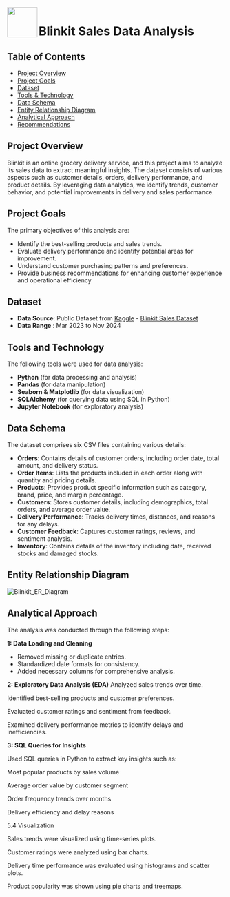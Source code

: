 
<img align="left" width = "70" src="https://cdn.pnggallery.com/wp-content/uploads/blinkit-logo-01.png"/>

# Blinkit Sales Data Analysis

## Table of Contents
- [Project Overview](#project-overview)
- [Project Goals](#project-goals)
- [Dataset](#dataset)
- [Tools & Technology](#tools-and-technology)
- [Data Schema](#data-schema)
- [Entity Relationship Diagram](#entity-relationship-diagram)
- [Analytical Approach](#analytical-approach)
- [Recommendations](#business-recommendations)

## Project Overview
Blinkit is an online grocery delivery service, and this project aims to analyze its sales data to extract meaningful insights. The dataset consists of various aspects such as customer details, orders, delivery performance, and product details. By leveraging data analytics, we identify trends, customer behavior, and potential improvements in delivery and sales performance.

## Project Goals
The primary objectives of this analysis are:

- Identify the best-selling products and sales trends.
- Evaluate delivery performance and identify potential areas for improvement.
- Understand customer purchasing patterns and preferences.
- Provide business recommendations for enhancing customer experience and operational efficiency

## Dataset
- **Data Source**: Public Dataset from <a href="https://www.kaggle.com/datasets/akxiit/blinkit-sales-dataset/data?select=blinkit_delivery_performance.csv">Kaggle</a>
           - <a href="https://github.com/PallaviSharma04/Blinkit_Data_Analysis_Python_MySQL/tree/main/Data%20Files">Blinkit Sales Dataset </a>
- **Data Range** : Mar 2023 to Nov 2024

## Tools and Technology
The following tools were used for data analysis:
- **Python** (for data processing and analysis)
- **Pandas** (for data manipulation)
- **Seaborn & Matplotlib** (for data visualization)
- **SQLAlchemy** (for querying data using SQL in Python)
- **Jupyter Notebook** (for exploratory analysis)

## Data Schema
The dataset comprises six CSV files containing various details:
- **Orders**: Contains details of customer orders, including order date, total amount, and delivery status.
- **Order Items**: Lists the products included in each order along with quantity and pricing details.
- **Products**: Provides product specific information such as category, brand, price, and margin percentage.
- **Customers**: Stores customer details, including demographics, total orders, and average order value.
- **Delivery Performance**: Tracks delivery times, distances, and reasons for any delays.
- **Customer Feedback**: Captures customer ratings, reviews, and sentiment analysis.
- **Inventory**: Contains details of the inventory including date, received stocks and damaged stocks.

## Entity Relationship Diagram
![Blinkit_ER_Diagram](https://github.com/user-attachments/assets/0d5a1823-a321-49c7-8636-842665eb2046)

## Analytical Approach
The analysis was conducted through the following steps:

**1: Data Loading and Cleaning**
- Removed missing or duplicate entries.
- Standardized date formats for consistency.
- Added necessary columns for comprehensive analysis.

**2: Exploratory Data Analysis (EDA)**
Analyzed sales trends over time.

Identified best-selling products and customer preferences.

Evaluated customer ratings and sentiment from feedback.

Examined delivery performance metrics to identify delays and inefficiencies.

**3: SQL Queries for Insights**

Used SQL queries in Python to extract key insights such as:

Most popular products by sales volume

Average order value by customer segment

Order frequency trends over months

Delivery efficiency and delay reasons

5.4 Visualization

Sales trends were visualized using time-series plots.

Customer ratings were analyzed using bar charts.

Delivery time performance was evaluated using histograms and scatter plots.

Product popularity was shown using pie charts and treemaps.
